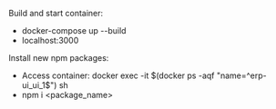 Build and start container:
- docker-compose up --build
- localhost:3000

Install new npm packages:
- Access container: docker exec -it $(docker ps -aqf "name=^erp-ui_ui_1$") sh
- npm i <package_name>
